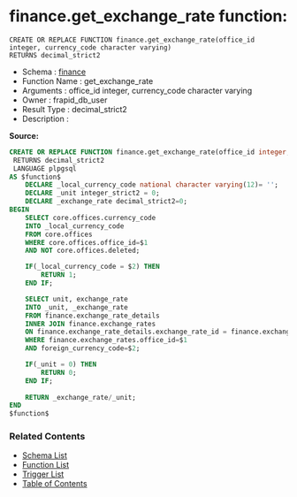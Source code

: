 # finance.get_exchange_rate function:

```plpgsql
CREATE OR REPLACE FUNCTION finance.get_exchange_rate(office_id integer, currency_code character varying)
RETURNS decimal_strict2
```
* Schema : [finance](../../schemas/finance.md)
* Function Name : get_exchange_rate
* Arguments : office_id integer, currency_code character varying
* Owner : frapid_db_user
* Result Type : decimal_strict2
* Description : 


**Source:**
```sql
CREATE OR REPLACE FUNCTION finance.get_exchange_rate(office_id integer, currency_code character varying)
 RETURNS decimal_strict2
 LANGUAGE plpgsql
AS $function$
    DECLARE _local_currency_code national character varying(12)= '';
    DECLARE _unit integer_strict2 = 0;
    DECLARE _exchange_rate decimal_strict2=0;
BEGIN
    SELECT core.offices.currency_code
    INTO _local_currency_code
    FROM core.offices
    WHERE core.offices.office_id=$1
	AND NOT core.offices.deleted;

    IF(_local_currency_code = $2) THEN
        RETURN 1;
    END IF;

    SELECT unit, exchange_rate
    INTO _unit, _exchange_rate
    FROM finance.exchange_rate_details
    INNER JOIN finance.exchange_rates
    ON finance.exchange_rate_details.exchange_rate_id = finance.exchange_rates.exchange_rate_id
    WHERE finance.exchange_rates.office_id=$1
    AND foreign_currency_code=$2;

    IF(_unit = 0) THEN
        RETURN 0;
    END IF;
    
    RETURN _exchange_rate/_unit;    
END
$function$

```

### Related Contents
* [Schema List](../../schemas.md)
* [Function List](../../functions.md)
* [Trigger List](../../triggers.md)
* [Table of Contents](../../README.md)

